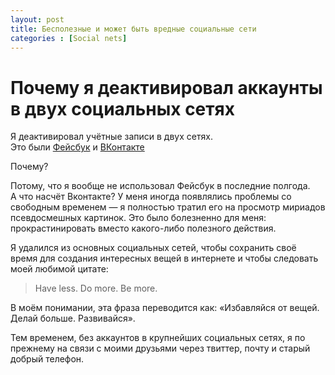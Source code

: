 ```yaml
---
layout: post
title: Бесполезные и может быть вредные социальные сети
categories : [Social nets]
---
```



Почему я деактивировал аккаунты в двух социальных сетях
=============================================

Я деактивировал учётные записи в двух сетях.  
Это были [Фейсбук](http://facebook.com/) и [ВКонтакте](http://vk.com/)

Почему?

Потому, что я вообще не использовал Фейсбук в последние полгода.  
А что насчёт Вконтакте? У меня иногда появлялись проблемы со свободным временем — я полностью тратил его на просмотр мириадов псевдосмешных картинок. Это было болезненно для меня: прокрастинировать вместо какого-либо полезного действия.

Я удалился из основных социальных сетей, чтобы сохранить своё время для создания интересных вещей в интернете и чтобы следовать моей любимой цитате:

> Have less. Do more. Be more.

В моём понимании, эта фраза переводится как: «Избавляйся от вещей. Делай больше. Развивайся».

Тем временем, без аккаунтов в крупнейших социальных сетях, я по прежнему на связи с моими друзьями через твиттер, почту и старый добрый телефон.